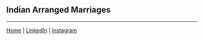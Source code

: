 ## Indian Arranged Marriages

***
[Home](https://pjosingh.github.io/tempLandingPage) | [LinkedIn](https://www.linkedin.com/in/prabhjot-singh-6331493b/) | [Instagram](https://www.instagram.com/pjosingh/)
